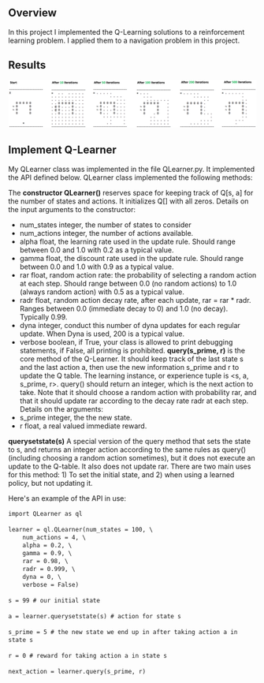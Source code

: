 ## Overview

In this project I implemented the Q-Learning solutions to a reinforcement learning problem. I applied them to a navigation problem in this project.

## Results

<img src="img/results.png" alt="1" width="1000">



## Implement Q-Learner

My QLearner class was implemented in the file QLearner.py. It implemented the API defined below. QLearner class implemented the following methods:

The **constructor QLearner()** reserves space for keeping track of Q[s, a] for the number of states and actions. It initializes Q[] with all zeros. Details on the input arguments to the constructor:
* num_states integer, the number of states to consider
* num_actions integer, the number of actions available.
* alpha float, the learning rate used in the update rule. Should range between 0.0 and 1.0 with 0.2 as a typical value.
* gamma float, the discount rate used in the update rule. Should range between 0.0 and 1.0 with 0.9 as a typical value.
* rar float, random action rate: the probability of selecting a random action at each step. Should range between 0.0 (no random actions) to 1.0 (always random action) with 0.5 as a typical value.
* radr float, random action decay rate, after each update, rar = rar * radr. Ranges between 0.0 (immediate decay to 0) and 1.0 (no decay). Typically 0.99.
* dyna integer, conduct this number of dyna updates for each regular update. When Dyna is used, 200 is a typical value.
* verbose boolean, if True, your class is allowed to print debugging statements, if False, all printing is prohibited.
**query(s_prime, r)** is the core method of the Q-Learner. It should keep track of the last state s and the last action a, then use the new information s_prime and r to update the Q table. The learning instance, or experience tuple is <s, a, s_prime, r>. query() should return an integer, which is the next action to take. Note that it should choose a random action with probability rar, and that it should update rar according to the decay rate radr at each step. Details on the arguments:
* s_prime integer, the the new state.
* r float, a real valued immediate reward.

**querysetstate(s)** A special version of the query method that sets the state to s, and returns an integer action according to the same rules as query() (including choosing a random action sometimes), but it does not execute an update to the Q-table. It also does not update rar. There are two main uses for this method: 1) To set the initial state, and 2) when using a learned policy, but not updating it.

Here's an example of the API in use:
```
import QLearner as ql

learner = ql.QLearner(num_states = 100, \
    num_actions = 4, \
    alpha = 0.2, \
    gamma = 0.9, \
    rar = 0.98, \
    radr = 0.999, \
    dyna = 0, \
    verbose = False)

s = 99 # our initial state

a = learner.querysetstate(s) # action for state s

s_prime = 5 # the new state we end up in after taking action a in state s

r = 0 # reward for taking action a in state s

next_action = learner.query(s_prime, r)
```
